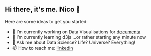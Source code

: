## Hi there, it's me. Nico 👋
Here are some ideas to get you started:

- 🔭 I’m currently working on Data Visualisations for [documenta](http://www.documenta.de)
- 🌱 I’m currently learning d3js ...or rather starting any minute now
- 💬 Ask me about Data Science? Life? Universe? Everything!
- 📫 How to reach me: [linkedin](https://www.linkedin.com/in/nico-steffen-80067817b/)


